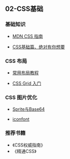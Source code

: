 ## 02-CSS基础

### 基础知识

- [MDN CSS 指南](https://developer.mozilla.org/zh-CN/docs/Web/Guide/CSS/CSS%E5%9F%BA%E7%A1%80)

- [CSS基础篇、绝对有你想要](https://www.cnblogs.com/suoning/p/5625582.html)

### CSS 布局

- [常用布局教程](http://zh.learnlayout.com/)

- [CSS Grid 入门](https://zhuanlan.zhihu.com/p/26757425)

### CSS 图片优化

- [Sprite与Base64](https://www.cnblogs.com/Ry-yuan/p/7392492.html)

- [iconfont](http://www.iconfont.cn/)

### 推荐书籍

- 《CSS权威指南》
- 《精通CSS》
